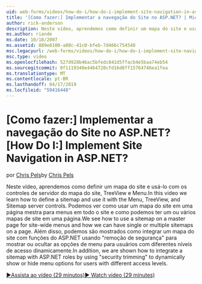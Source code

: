 ```yaml
---
uid: web-forms/videos/how-do-i/how-do-i-implement-site-navigation-in-aspnet
title: '[Como fazer:] Implementar a navegação do Site no ASP.NET? | Microsoft Docs'
author: rick-anderson
description: Neste vídeo, aprendemos como definir um mapa do site e usá-lo com os controles de servidor do mapa do site, TreeView e Menu. Vamos ver como usar um mapa do site em uma página mestra...
ms.author: riande
ms.date: 10/18/2007
ms.assetid: 889e8100-a80c-41c0-bfeb-7d466c754548
msc.legacyurl: /web-forms/videos/how-do-i/how-do-i-implement-site-navigation-in-aspnet
msc.type: video
ms.openlocfilehash: 527d928b46ac5bfedc841d5ffacb4e5baa74eb54
ms.sourcegitcommit: 0f1119340e4464720cfd16d0ff15764746ea1fea
ms.translationtype: MT
ms.contentlocale: pt-BR
ms.lasthandoff: 04/17/2019
ms.locfileid: "59416448"
---
```

# <a name="how-do-i-implement-site-navigation-in-aspnet"></a><span data-ttu-id="b6a8a-105">[Como fazer:] Implementar a navegação do Site no ASP.NET?</span><span class="sxs-lookup"><span data-stu-id="b6a8a-105">[How Do I:] Implement Site Navigation in ASP.NET?</span></span>

<span data-ttu-id="b6a8a-106">por [Chris Pels](https://twitter.com/chrispels)</span><span class="sxs-lookup"><span data-stu-id="b6a8a-106">by [Chris Pels](https://twitter.com/chrispels)</span></span>

<span data-ttu-id="b6a8a-107">Neste vídeo, aprendemos como definir um mapa do site e usá-lo com os controles de servidor do mapa do site, TreeView e Menu.</span><span class="sxs-lookup"><span data-stu-id="b6a8a-107">In this video we learn how to define a sitemap and use it with the Menu, TreeView, and Sitemap server controls.</span></span> <span data-ttu-id="b6a8a-108">Podemos ver como usar um mapa do site em uma página mestra para menus em todo o site e como podemos ter um ou vários mapas de site em uma página.</span><span class="sxs-lookup"><span data-stu-id="b6a8a-108">We see how to use a sitemap on a master page for site-wide menus and how we can have single or multiple sitemaps on a page.</span></span> <span data-ttu-id="b6a8a-109">Além disso, podemos são mostrados como integrar um mapa do site com funções do ASP.NET usando "remoção de segurança" para mostrar ou ocultar as opções de menu para usuários com diferentes níveis de acesso dinamicamente.</span><span class="sxs-lookup"><span data-stu-id="b6a8a-109">In addition, we are shown how to integrate a sitemap with ASP.NET roles by using "security trimming" to dynamically show or hide menu options for users with different access levels.</span></span>

[<span data-ttu-id="b6a8a-110">&#9654;Assista ao vídeo (29 minutos)</span><span class="sxs-lookup"><span data-stu-id="b6a8a-110">&#9654; Watch video (29 minutes)</span></span>](https://channel9.msdn.com/Blogs/ASP-NET-Site-Videos/how-do-i-implement-site-navigation-in-aspnet)
